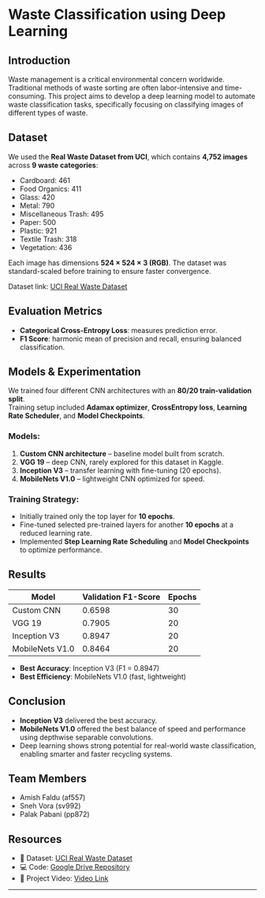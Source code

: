 # Waste Classification using Deep Learning

## Introduction
Waste management is a critical environmental concern worldwide. Traditional methods of waste sorting are often labor-intensive and time-consuming. This project aims to develop a deep learning model to automate waste classification tasks, specifically focusing on classifying images of different types of waste.

## Dataset
We used the **Real Waste Dataset from UCI**, which contains **4,752 images** across **9 waste categories**:
- Cardboard: 461
- Food Organics: 411
- Glass: 420
- Metal: 790
- Miscellaneous Trash: 495
- Paper: 500
- Plastic: 921
- Textile Trash: 318
- Vegetation: 436

Each image has dimensions **524 × 524 × 3 (RGB)**. The dataset was standard-scaled before training to ensure faster convergence.

Dataset link: [UCI Real Waste Dataset](https://archive.ics.uci.edu/dataset/908/realwaste)

## Evaluation Metrics
- **Categorical Cross-Entropy Loss**: measures prediction error.
- **F1 Score**: harmonic mean of precision and recall, ensuring balanced classification.

## Models & Experimentation
We trained four different CNN architectures with an **80/20 train-validation split**.  
Training setup included **Adamax optimizer**, **CrossEntropy loss**, **Learning Rate Scheduler**, and **Model Checkpoints**.

### Models:
1. **Custom CNN architecture** – baseline model built from scratch.  
2. **VGG 19** – deep CNN, rarely explored for this dataset in Kaggle.  
3. **Inception V3** – transfer learning with fine-tuning (20 epochs).  
4. **MobileNets V1.0** – lightweight CNN optimized for speed.  

### Training Strategy:
- Initially trained only the top layer for **10 epochs**.  
- Fine-tuned selected pre-trained layers for another **10 epochs** at a reduced learning rate.  
- Implemented **Step Learning Rate Scheduling** and **Model Checkpoints** to optimize performance.

## Results
| Model | Validation F1-Score | Epochs |
|-------|----------------------|--------|
| Custom CNN | 0.6598 | 30 |
| VGG 19 | 0.7905 | 20 |
| Inception V3 | 0.8947 | 20 |
| MobileNets V1.0 | 0.8464 | 20 |

- **Best Accuracy**: Inception V3 (F1 = 0.8947)  
- **Best Efficiency**: MobileNets V1.0 (fast, lightweight)  

## Conclusion
- **Inception V3** delivered the best accuracy.  
- **MobileNets V1.0** offered the best balance of speed and performance using depthwise separable convolutions.  
- Deep learning shows strong potential for real-world waste classification, enabling smarter and faster recycling systems.

## Team Members
- Amish Faldu (af557)  
- Sneh Vora (sv992)  
- Palak Pabani (pp872)  

## Resources
- 📂 Dataset: [UCI Real Waste Dataset](https://archive.ics.uci.edu/dataset/908/realwaste)  
- 💻 Code: [Google Drive Repository](https://drive.google.com/drive/folders/1UnGzeVwuwI4ap-v0p4m4ro1qXug3mnD_?usp=share_link)  
- 🎥 Project Video: [Video Link](https://drive.google.com/file/d/1DwDitx8-5ZPQMI9rPKuNIy034M6QPGFj/view)

---

